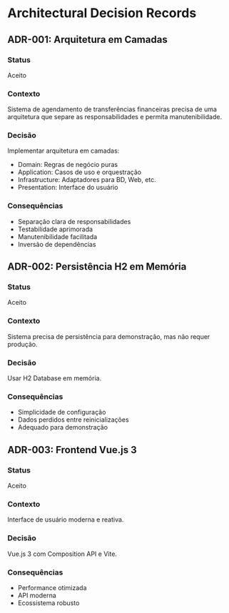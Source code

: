 # Architectural Decision Records

## ADR-001: Arquitetura em Camadas

### Status
Aceito

### Contexto
Sistema de agendamento de transferências financeiras precisa de uma arquitetura que separe as responsabilidades e permita manutenibilidade.

### Decisão
Implementar arquitetura em camadas:
- Domain: Regras de negócio puras
- Application: Casos de uso e orquestração
- Infrastructure: Adaptadores para BD, Web, etc.
- Presentation: Interface do usuário

### Consequências
- Separação clara de responsabilidades
- Testabilidade aprimorada
- Manutenibilidade facilitada
- Inversão de dependências

## ADR-002: Persistência H2 em Memória

### Status
Aceito

### Contexto
Sistema precisa de persistência para demonstração, mas não requer produção.

### Decisão
Usar H2 Database em memória.

### Consequências
- Simplicidade de configuração
- Dados perdidos entre reinicializações
- Adequado para demonstração

## ADR-003: Frontend Vue.js 3

### Status
Aceito

### Contexto
Interface de usuário moderna e reativa.

### Decisão
Vue.js 3 com Composition API e Vite.

### Consequências
- Performance otimizada
- API moderna
- Ecossistema robusto
